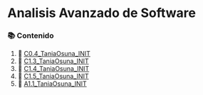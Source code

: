 # Analisis Avanzado de Software

### :books: Contenido 

1. :book:   [C0.4_TaniaOsuna_INIT](https://github.com/osunatania12/Analisis-Avanzado-Software/blob/master/C0.4_TaniaOsuna_INIT.md)
2. :book:   [C1.3_TaniaOsuna_INIT](https://github.com/osunatania12/Analisis-Avanzado-Software/blob/master/C1.3_TaniaOsuna_INIT.md)
3. :book:   [C1.4_TaniaOsuna_INIT](https://github.com/osunatania12/Analisis-Avanzado-Software/blob/master/C1.4_TaniaOsuna_INIT.md)
4. :book:   [C1.5_TaniaOsuna_INIT](https://github.com/osunatania12/Analisis-Avanzado-Software/blob/master/C1.5_TaniaOsuna_INIT.md)
5. :book:   [A1.1_TaniaOsuna_INIT](https://github.com/osunatania12/Analisis-Avanzado-Software/blob/master/A1.1_TaniaOsuna_INIT.md)

